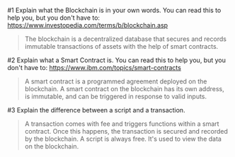 #1 Explain what the Blockchain is in your own words. You can read this to help you, but you don't have to: https://www.investopedia.com/terms/b/blockchain.asp
> The blockchain is a decentralized database that secures and records immutable transactions of assets with the help of smart contracts.

#2 Explain what a Smart Contract is. You can read this to help you, but you don't have to: https://www.ibm.com/topics/smart-contracts
> A smart contract is a programmed agreement deployed on the blockchain. A smart contract on the blockchain has its own address, is immutable, and can be triggered in response to valid inputs.

#3 Explain the difference between a script and a transaction.
> A transaction comes with fee and triggers functions within a smart contract. Once this happens, the transaction is secured and recorded by the blockchain.
> A script is always free. It's used to view the data on the blockchain.
